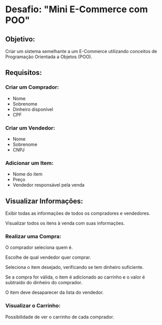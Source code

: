 # Desafio: "Mini E-Commerce com POO"

## Objetivo:

Criar um sistema semelhante a um E-Commerce utilizando conceitos de Programação Orientada a Objetos (POO).

## Requisitos:

### Criar um Comprador:

- Nome
- Sobrenome
- Dinheiro disponível
- CPF

### Criar um Vendedor:

- Nome
- Sobrenome
- CNPJ

### Adicionar um Item:

- Nome do item
- Preço
- Vendedor responsável pela venda

## Visualizar Informações:

Exibir todas as informações de todos os compradores e vendedores.

Visualizar todos os itens à venda com suas informações.

### Realizar uma Compra: 

O comprador seleciona quem é.

Escolhe de qual vendedor quer comprar.

Seleciona o item desejado, verificando se tem dinheiro suficiente.

Se a compra for válida, o item é adicionado ao carrinho e o valor é subtraído do dinheiro do comprador.

O item deve desaparecer da lista do vendedor.

### Visualizar o Carrinho:

Possibilidade de ver o carrinho de cada comprador.
